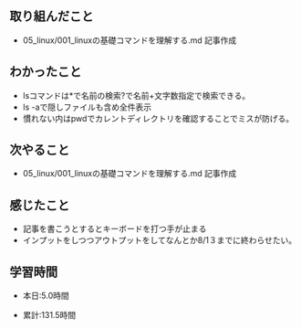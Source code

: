## 取り組んだこと

-  05_linux/001_linuxの基礎コマンドを理解する.md 記事作成

 
## わかったこと
- lsコマンドは*で名前の検索?で名前+文字数指定で検索できる。
- ls  -aで隠しファイルも含め全件表示
- 慣れない内はpwdでカレントディレクトリを確認することでミスが防げる。


## 次やること
-  05_linux/001_linuxの基礎コマンドを理解する.md 記事作成
 

## 感じたこと
- 記事を書こうとするとキーボードを打つ手が止まる
- インプットをしつつアウトプットをしてなんとか8/1３までに終わらせたい。


## 学習時間
- 本日:5.0時間

- 累計:131.5時間
